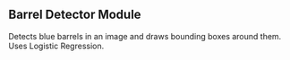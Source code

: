 ## Barrel Detector Module

Detects blue barrels in an image and draws bounding boxes around them. Uses Logistic Regression.
